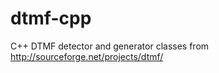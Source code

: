 dtmf-cpp
========

C++ DTMF detector and generator classes from http://sourceforge.net/projects/dtmf/